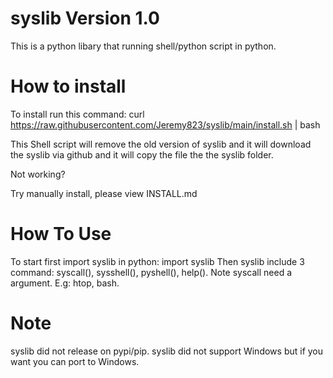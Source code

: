 # syslib Version 1.0
This is a python libary that running shell/python script in python.

# How to install
To install run this command: curl https://raw.githubusercontent.com/Jeremy823/syslib/main/install.sh | bash

This Shell script will remove the old version of syslib and it will download the syslib via github and it will copy the file the the syslib folder.

Not working?

Try manually install, please view INSTALL.md

# How To Use
To start first import syslib in python: import syslib
Then syslib include 3 command: syscall(), sysshell(), pyshell(), help(). Note syscall need a argument. E.g: htop, bash.

# Note
syslib did not release on pypi/pip.
syslib did not support Windows but if you want you can port to Windows.
